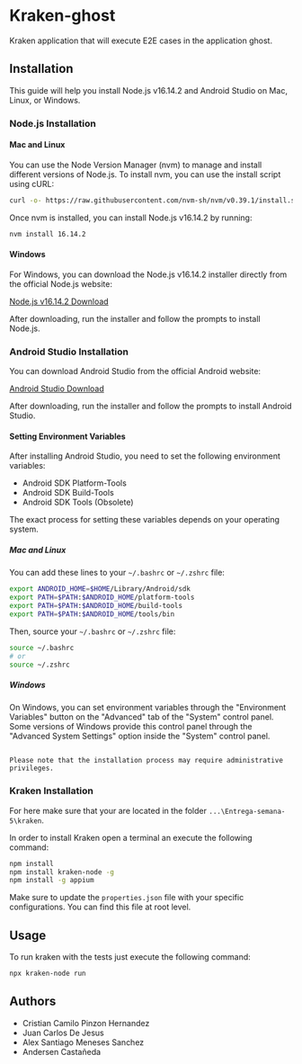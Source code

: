 # Kraken-ghost

Kraken application that will execute E2E cases in the application ghost.

## Installation

This guide will help you install Node.js v16.14.2 and Android Studio on Mac, Linux, or Windows.

### Node.js Installation

#### Mac and Linux

You can use the Node Version Manager (nvm) to manage and install different versions of Node.js. To install nvm, you can use the install script using cURL:

```bash
curl -o- https://raw.githubusercontent.com/nvm-sh/nvm/v0.39.1/install.sh | bash
```

Once nvm is installed, you can install Node.js v16.14.2 by running:

```bash
nvm install 16.14.2
```

#### Windows

For Windows, you can download the Node.js v16.14.2 installer directly from the official Node.js website:

[Node.js v16.14.2 Download](https://nodejs.org/dist/v16.14.2/)

After downloading, run the installer and follow the prompts to install Node.js.

### Android Studio Installation

You can download Android Studio from the official Android website:

[Android Studio Download](https://developer.android.com/studio)

After downloading, run the installer and follow the prompts to install Android Studio.

#### Setting Environment Variables

After installing Android Studio, you need to set the following environment variables:

- Android SDK Platform-Tools
- Android SDK Build-Tools
- Android SDK Tools (Obsolete)

The exact process for setting these variables depends on your operating system.

##### Mac and Linux

You can add these lines to your `~/.bashrc` or `~/.zshrc` file:

```bash
export ANDROID_HOME=$HOME/Library/Android/sdk
export PATH=$PATH:$ANDROID_HOME/platform-tools
export PATH=$PATH:$ANDROID_HOME/build-tools
export PATH=$PATH:$ANDROID_HOME/tools/bin
```

Then, source your `~/.bashrc` or `~/.zshrc` file:

```bash
source ~/.bashrc
# or
source ~/.zshrc
```

##### Windows

On Windows, you can set environment variables through the "Environment Variables" button on the "Advanced" tab of the "System" control panel. Some versions of Windows provide this control panel through the "Advanced System Settings" option inside the "System" control panel.

```

Please note that the installation process may require administrative privileges.
```

### Kraken Installation

For here make sure that your are located in the folder `...\Entrega-semana-5\kraken`.

In order to install Kraken open a terminal an execute the following command:

```bash
npm install
npm install kraken-node -g
npm install -g appium
```

Make sure to update the `properties.json` file with your specific configurations. You can find this file at root level.

## Usage

To run kraken with the tests just execute the following command:

```bash
npx kraken-node run
```

## Authors

- Cristian Camilo Pinzon Hernandez
- Juan Carlos De Jesus
- Alex Santiago Meneses Sanchez
- Andersen Castañeda
